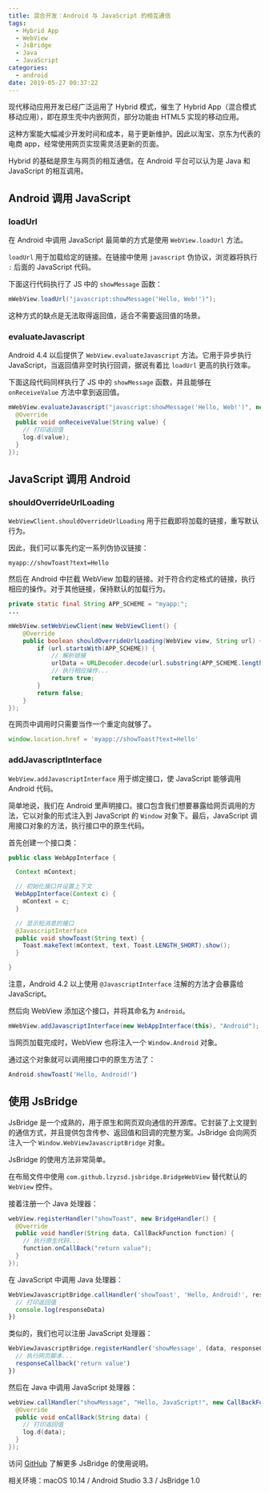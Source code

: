 ```yaml
---
title: 混合开发：Android 与 JavaScript 的相互通信
tags:
  - Hybrid App
  - WebView
  - JsBridge
  - Java
  - JavaScript
categories:
  - android
date: 2019-05-27 00:37:22
---
```



现代移动应用开发已经广泛运用了 Hybrid 模式，催生了 Hybrid App（混合模式移动应用），即在原生壳中内嵌网页，部分功能由 HTML5 实现的移动应用。

这种方案能大幅减少开发时间和成本，易于更新维护。因此以淘宝、京东为代表的电商 app，经常使用网页实现需灵活更新的页面。

<!-- more -->

Hybrid 的基础是原生与网页的相互通信。在 Android 平台可以认为是 Java 和 JavaScript 的相互调用。



## Android 调用 JavaScript

### loadUrl

在 Android 中调用 JavaScript 最简单的方式是使用 `WebView.loadUrl` 方法。

`loadUrl` 用于加载给定的链接。在链接中使用 `javascript` 伪协议，浏览器将执行 `:` 后面的 JavaScript 代码。

下面这行代码执行了 JS 中的 `showMessage` 函数：

``` java
mWebView.loadUrl("javascript:showMessage('Hello, Web!')");
```

这种方式的缺点是无法取得返回值，适合不需要返回值的场景。

### evaluateJavascript

Android 4.4 以后提供了 `WebView.evaluateJavascript` 方法。它用于异步执行 JavaScript，当返回值非空时执行回调，据说有着比 `loadUrl` 更高的执行效率。

下面这段代码同样执行了 JS 中的 `showMessage` 函数，并且能够在 `onReceiveValue` 方法中拿到返回值。

```java
mWebView.evaluateJavascript("javascript:showMessage('Hello, Web!')", new ValueCallback<String>() {
  @Override
  public void onReceiveValue(String value) {
    // 打印返回值
    log.d(value);
  }
});
```



## JavaScript 调用 Android

### shouldOverrideUrlLoading

`WebViewClient.shouldOverrideUrlLoading` 用于拦截即将加载的链接，重写默认行为。

因此，我们可以事先约定一系列伪协议链接：

```
myapp://showToast?text=Hello
```

然后在 Android 中拦截 WebView 加载的链接。对于符合约定格式的链接，执行相应的操作。对于其他链接，保持默认的加载行为。

```java
private static final String APP_SCHEME = "myapp:";
...

mWebView.setWebViewClient(new WebViewClient() {
    @Override
    public boolean shouldOverrideUrlLoading(WebView view, String url) {
        if (url.startsWith(APP_SCHEME)) {
            // 解析链接
            urlData = URLDecoder.decode(url.substring(APP_SCHEME.length()), "UTF-8");
            // 执行相应操作...
            return true;
        }
        return false;
    }
});
```

在网页中调用时只需要当作一个重定向就够了。

```javascript
window.location.href = 'myapp://showToast?text=Hello'
```

### addJavascriptInterface

`WebView.addJavascriptInterface` 用于绑定接口，使 JavaScript 能够调用 Android 代码。

简单地说，我们在 Android 里声明接口。接口包含我们想要暴露给网页调用的方法，它以对象的形式注入到 JavaScript 的 `Window` 对象下。最后，JavaScript 调用接口对象的方法，执行接口中的原生代码。

首先创建一个接口类：

``` java
public class WebAppInterface {

  Context mContext;

  // 初始化接口并设置上下文
  WebAppInterface(Context c) {
    mContext = c;
  }

  // 显示短消息的接口
  @JavascriptInterface
  public void showToast(String text) {
    Toast.makeText(mContext, text, Toast.LENGTH_SHORT).show();
  }

}
```

注意，Android 4.2 以上使用 `@JavascriptInterface` 注解的方法才会暴露给 JavaScript。

然后向 WebView 添加这个接口，并将其命名为 `Android`。

``` java
mWebView.addJavascriptInterface(new WebAppInterface(this), "Android");
```

当网页加载完成时，WebView 也将注入一个 `Window.Android` 对象。

通过这个对象就可以调用接口中的原生方法了：

```javascript
Android.showToast('Hello, Android!')
```



## 使用 JsBridge

JsBridge 是一个成熟的，用于原生和网页双向通信的开源库。它封装了上文提到的通信方式，并且提供包含传参、返回值和回调的完整方案。JsBridge 会向网页注入一个 `Window.WebViewJavascriptBridge`  对象。

JsBridge 的使用方法非常简单。

在布局文件中使用 `com.github.lzyzsd.jsbridge.BridgeWebView` 替代默认的 `WebView` 控件。

接着注册一个 Java 处理器：

``` java
webView.registerHandler("showToast", new BridgeHandler() {
  @Override
  public void handler(String data, CallBackFunction function) {
    // 执行原生代码...
    function.onCallBack("return value");
  }
});
```

在 JavaScript 中调用 Java 处理器：

``` javascript
WebViewJavascriptBridge.callHandler('showToast', 'Hello, Android!', responseData => {
  // 打印返回值
  console.log(responseData)
})
```

类似的，我们也可以注册 JavaScript 处理器：

``` javascript
WebViewJavascriptBridge.registerHandler('showMessage', (data, responseCallback) => {
  // 执行网页脚本...
  responseCallback('return value')
})
```

然后在 Java 中调用 JavaScript 处理器：

``` java
webView.callHandler("showMessage", "Hello, JavaScript!", new CallBackFunction() {
  @Override
  public void onCallBack(String data) {
    // 打印返回值
    log.d(data);
  }
});
```

访问 [GitHub](https://github.com/lzyzsd/JsBridge) 了解更多 JsBridge 的使用说明。



相关环境：macOS 10.14 / Android Studio 3.3 / JsBridge 1.0